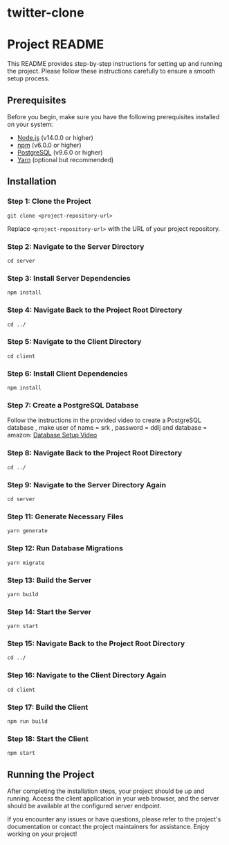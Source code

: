 # twitter-clone

# Project README

This README provides step-by-step instructions for setting up and running the project. Please follow these instructions carefully to ensure a smooth setup process.

## Prerequisites

Before you begin, make sure you have the following prerequisites installed on your system:

- [Node.js](https://nodejs.org/) (v14.0.0 or higher)
- [npm](https://www.npmjs.com/) (v6.0.0 or higher)
- [PostgreSQL](https://www.postgresql.org/) (v9.6.0 or higher)
- [Yarn](https://yarnpkg.com/) (optional but recommended)

## Installation

### Step 1: Clone the Project

```shell
git clone <project-repository-url>
```

Replace `<project-repository-url>` with the URL of your project repository.

### Step 2: Navigate to the Server Directory

```shell
cd server
```

### Step 3: Install Server Dependencies

```shell
npm install
```

### Step 4: Navigate Back to the Project Root Directory

```shell
cd ../
```

### Step 5: Navigate to the Client Directory

```shell
cd client
```

### Step 6: Install Client Dependencies

```shell
npm install
```

### Step 7: Create a PostgreSQL Database

Follow the instructions in the provided video to create a PostgreSQL database , make user of name = srk , password = ddlj and database = amazon: [Database Setup Video](https://www.youtube.com/watch?v=0Il040ExA_Q)

### Step 8: Navigate Back to the Project Root Directory

```shell
cd ../
```

### Step 9: Navigate to the Server Directory Again

```shell
cd server
```



### Step 11: Generate Necessary Files

```shell
yarn generate
```

### Step 12: Run Database Migrations

```shell
yarn migrate
```

### Step 13: Build the Server

```shell
yarn build
```

### Step 14: Start the Server

```shell
yarn start
```

### Step 15: Navigate Back to the Project Root Directory

```shell
cd ../
```

### Step 16: Navigate to the Client Directory Again

```shell
cd client
```

### Step 17: Build the Client

```shell
npm run build
```

### Step 18: Start the Client

```shell
npm start
```

## Running the Project

After completing the installation steps, your project should be up and running. Access the client application in your web browser, and the server should be available at the configured server endpoint.

If you encounter any issues or have questions, please refer to the project's documentation or contact the project maintainers for assistance. Enjoy working on your project!
